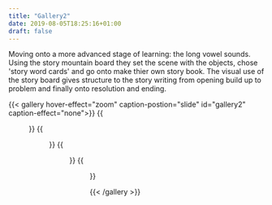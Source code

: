 ```yaml
---
title: "Gallery2"
date: 2019-08-05T18:25:16+01:00
draft: false
---
```



<p class="">
Moving onto a more advanced stage of learning: the long vowel sounds.
Using the story mountain board they set the scene with the objects, chose 'story word cards' and go onto make thier own story book. The visual use of the story board gives structure to the story writing from opening build up to problem and finally onto resolution and ending.
</p>
{{< gallery hover-effect="zoom" caption-postion="slide" id="gallery2" caption-effect="none">}}
{{<figure link="img/photos/IMG_6883-comp.JPG" caption="Sound cards">}}
{{<figure link="img/photos/IMG_6899-comp.JPG" caption="Objects" >}}
{{<figure link="img/photos/IMG_6926-comp.JPG" caption="'Story mountain' board" >}}
{{<figure link="img/photos/IMG_6931-comp.JPG" caption="Narrating assembled story from the 'Story mountain'" >}}	

{{< /gallery >}}
